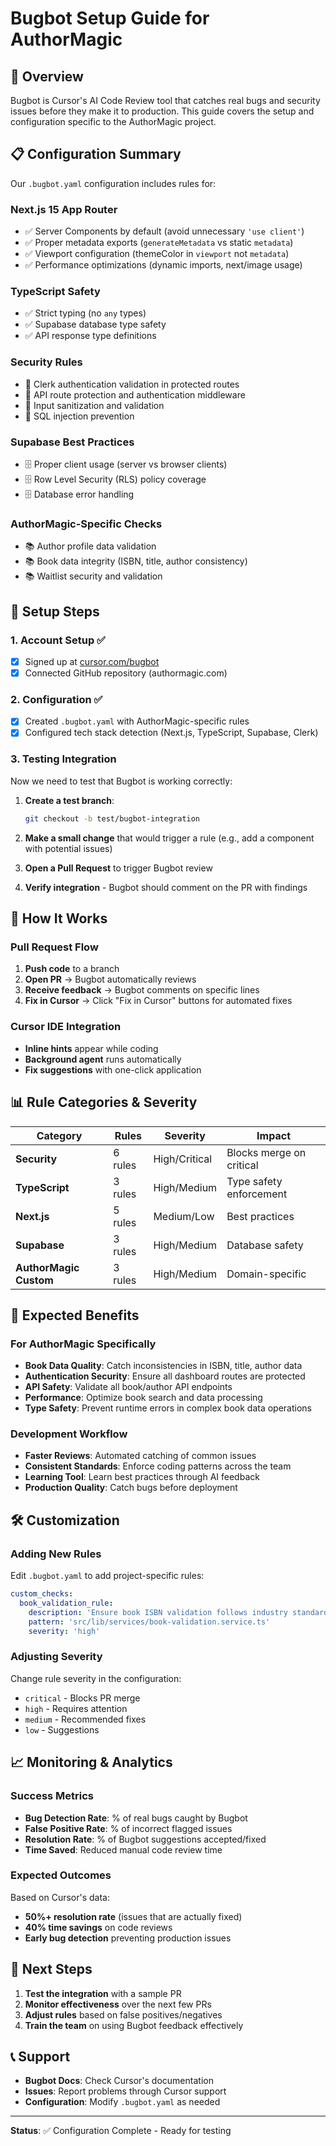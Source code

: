 # Bugbot Setup Guide for AuthorMagic

## 🐛 Overview

Bugbot is Cursor's AI Code Review tool that catches real bugs and security issues before they make it to production. This guide covers the setup and configuration specific to the AuthorMagic project.

## 📋 Configuration Summary

Our `.bugbot.yaml` configuration includes rules for:

### **Next.js 15 App Router**

- ✅ Server Components by default (avoid unnecessary `'use client'`)
- ✅ Proper metadata exports (`generateMetadata` vs static `metadata`)
- ✅ Viewport configuration (themeColor in `viewport` not `metadata`)
- ✅ Performance optimizations (dynamic imports, next/image usage)

### **TypeScript Safety**

- ✅ Strict typing (no `any` types)
- ✅ Supabase database type safety
- ✅ API response type definitions

### **Security Rules**

- 🔐 Clerk authentication validation in protected routes
- 🔐 API route protection and authentication middleware
- 🔐 Input sanitization and validation
- 🔐 SQL injection prevention

### **Supabase Best Practices**

- 🗄️ Proper client usage (server vs browser clients)
- 🗄️ Row Level Security (RLS) policy coverage
- 🗄️ Database error handling

### **AuthorMagic-Specific Checks**

- 📚 Author profile data validation
- 📚 Book data integrity (ISBN, title, author consistency)
- 📚 Waitlist security and validation

## 🚀 Setup Steps

### 1. Account Setup ✅

- [x] Signed up at [cursor.com/bugbot](https://cursor.com/bugbot)
- [x] Connected GitHub repository (authormagic.com)

### 2. Configuration ✅

- [x] Created `.bugbot.yaml` with AuthorMagic-specific rules
- [x] Configured tech stack detection (Next.js, TypeScript, Supabase, Clerk)

### 3. Testing Integration

Now we need to test that Bugbot is working correctly:

1. **Create a test branch**:

   ```bash
   git checkout -b test/bugbot-integration
   ```

2. **Make a small change** that would trigger a rule (e.g., add a component with potential issues)

3. **Open a Pull Request** to trigger Bugbot review

4. **Verify integration** - Bugbot should comment on the PR with findings

## 🔧 How It Works

### **Pull Request Flow**

1. **Push code** to a branch
2. **Open PR** → Bugbot automatically reviews
3. **Receive feedback** → Bugbot comments on specific lines
4. **Fix in Cursor** → Click "Fix in Cursor" buttons for automated fixes

### **Cursor IDE Integration**

- **Inline hints** appear while coding
- **Background agent** runs automatically
- **Fix suggestions** with one-click application

## 📊 Rule Categories & Severity

| Category               | Rules   | Severity      | Impact                   |
| ---------------------- | ------- | ------------- | ------------------------ |
| **Security**           | 6 rules | High/Critical | Blocks merge on critical |
| **TypeScript**         | 3 rules | High/Medium   | Type safety enforcement  |
| **Next.js**            | 5 rules | Medium/Low    | Best practices           |
| **Supabase**           | 3 rules | High/Medium   | Database safety          |
| **AuthorMagic Custom** | 3 rules | High/Medium   | Domain-specific          |

## 🎯 Expected Benefits

### **For AuthorMagic Specifically**

- **Book Data Quality**: Catch inconsistencies in ISBN, title, author data
- **Authentication Security**: Ensure all dashboard routes are protected
- **API Safety**: Validate all book/author API endpoints
- **Performance**: Optimize book search and data processing
- **Type Safety**: Prevent runtime errors in complex book data operations

### **Development Workflow**

- **Faster Reviews**: Automated catching of common issues
- **Consistent Standards**: Enforce coding patterns across the team
- **Learning Tool**: Learn best practices through AI feedback
- **Production Quality**: Catch bugs before deployment

## 🛠️ Customization

### **Adding New Rules**

Edit `.bugbot.yaml` to add project-specific rules:

```yaml
custom_checks:
  book_validation_rule:
    description: 'Ensure book ISBN validation follows industry standards'
    pattern: 'src/lib/services/book-validation.service.ts'
    severity: 'high'
```

### **Adjusting Severity**

Change rule severity in the configuration:

- `critical` - Blocks PR merge
- `high` - Requires attention
- `medium` - Recommended fixes
- `low` - Suggestions

## 📈 Monitoring & Analytics

### **Success Metrics**

- **Bug Detection Rate**: % of real bugs caught by Bugbot
- **False Positive Rate**: % of incorrect flagged issues
- **Resolution Rate**: % of Bugbot suggestions accepted/fixed
- **Time Saved**: Reduced manual code review time

### **Expected Outcomes**

Based on Cursor's data:

- **50%+ resolution rate** (issues that are actually fixed)
- **40% time savings** on code reviews
- **Early bug detection** preventing production issues

## 🔄 Next Steps

1. **Test the integration** with a sample PR
2. **Monitor effectiveness** over the next few PRs
3. **Adjust rules** based on false positives/negatives
4. **Train the team** on using Bugbot feedback effectively

## 📞 Support

- **Bugbot Docs**: Check Cursor's documentation
- **Issues**: Report problems through Cursor support
- **Configuration**: Modify `.bugbot.yaml` as needed

---

**Status**: ✅ Configuration Complete - Ready for testing
